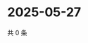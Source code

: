 # 2025-05-27

共 0 条

<!-- BEGIN ZHIHUQUESTIONS -->
<!-- 最后更新时间 Tue May 27 2025 11:37:30 GMT+0800 (China Standard Time) -->

<!-- END ZHIHUQUESTIONS -->
